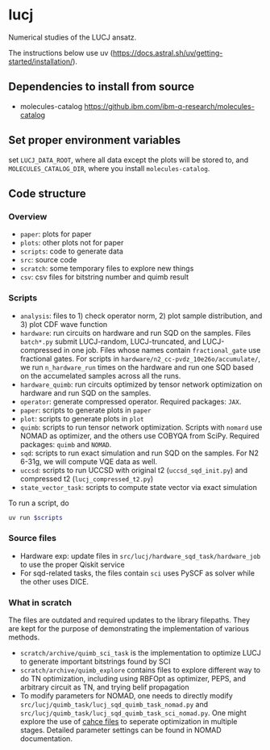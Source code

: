 # lucj

Numerical studies of the LUCJ ansatz.

The instructions below use uv (https://docs.astral.sh/uv/getting-started/installation/).

## Dependencies to install from source

- molecules-catalog https://github.ibm.com/ibm-q-research/molecules-catalog

## Set proper environment variables
set `LUCJ_DATA_ROOT`, where all data except the plots will be stored to, and `MOLECULES_CATALOG_DIR`, where you install `molecules-catalog`.

## Code structure

### Overview
- `paper`: plots for paper
- `plots`: other plots not for paper
- `scripts`: code to generate data 
- `src`: source code
- `scratch`: some temporary files to explore new things
- `csv`: csv files for bitstring number and quimb result

### Scripts
- `analysis`: files to 1) check operator norm, 2) plot sample distribution, and 3) plot CDF wave function
- `hardware`: run circuits on hardware and run SQD on the samples. Files `batch*.py` submit LUCJ-random, LUCJ-truncated, and LUCJ-compressed in one job. Files whose names contain `fractional_gate` use fractional gates. For scripts in `hardware/n2_cc-pvdz_10e26o/accumulate/`, we run `n_hardware_run` times on the hardware and run one SQD based on the accumelated samples across all the runs.
- `hardware_quimb`: run circuits optimized by tensor network optimization on hardware and run SQD on the samples.
- `operator`: generate compressed operator. Required packages: `JAX`.
- `paper`: scripts to generate plots in `paper`
- `plot`: scripts to generate plots in `plot`
- `quimb`: scripts to run tensor network optimization. Scripts with `nomard` use NOMAD as optimizer, and the others use COBYQA from SciPy. Required packages: `quimb` and `NOMAD`.
- `sqd`: scripts to run exact simulation and run SQD on the samples. For N2 6-31g, we will compute VQE data as well.
- `uccsd`: scripts to run UCCSD with original t2 (`uccsd_sqd_init.py`) and compressed t2 (`lucj_compressed_t2.py`)
- `state_vector_task`: scripts to compute state vector via exact simulation

To run a script, do
```bash
uv run $scripts
```

### Source files
- Hardware exp: update files in `src/lucj/hardware_sqd_task/hardware_job` to use the proper Qiskit service
- For sqd-related tasks, the files contain `sci` uses PySCF as solver while the other uses DICE.

### What in scratch
The files are outdated and required updates to the library filepaths. They are kept for the purpose of demonstrating the implementation of various methods.
- `scratch/archive/quimb_sci_task` is the implementation to optimize LUCJ to generate important bitstrings found by SCI
- `scratch/archive/quimb_explore` contains files to explore different way to do TN optimization, including using RBFOpt as optimizer, PEPS, and arbitrary circuit as TN, and trying belif propagation
- To modify parameters for NOMAD, one needs to directly modify `src/lucj/quimb_task/lucj_sqd_quimb_task_nomad.py` and `src/lucj/quimb_task/lucj_sqd_quimb_task_sci_nomad.py`. One might explore the use of [cahce files](https://github.com/bbopt/nomad/tree/master/examples/advanced/batch/UseCacheFileForRerun) to seperate optimization in multiple stages. Detailed parameter settings can be found in NOMAD documentation.




